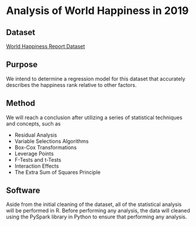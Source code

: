 # Analysis of World Happiness in 2019

## Dataset
[World Happiness Report Dataset](https://www.kaggle.com/datasets/unsdsn/world-happiness/data)

## Purpose
We intend to determine a regression model for this dataset that accurately describes the happiness rank relative to other factors.

## Method
We will reach a conclusion after utilizing a series of statistical techniques and concepts, such as
<ul>
  <li>Residual Analysis</li>
  <li>Variable Selections Algorithms</li>
  <li>Box-Cox Transformations</li>
  <li>Leverage Points</li>
  <li>F-Tests and t-Tests</li>
  <li>Interaction Effects</li>
  <li>The Extra Sum of Squares Principle</li>
</ul>

## Software
Aside from the initial cleaning of the dataset, all of the statistical analysis will be performed in R. Before performing any analysis, the data will cleaned using the PySpark library in Python to ensure that performing any analysis.
